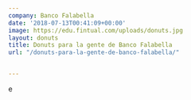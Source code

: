 ```yaml
---
company: Banco Falabella
date: '2018-07-13T00:41:09+00:00'
image: https://edu.fintual.com/uploads/donuts.jpg
layout: donuts
title: Donuts para la gente de Banco Falabella
url: "/donuts-para-la-gente-de-banco-falabella/"


---
```

e